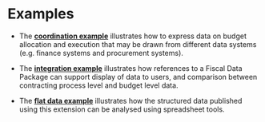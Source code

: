# Examples

* The **[coordination example](coordination.md)** illustrates how to express data on budget allocation and execution that may be drawn from different data systems (e.g. finance systems and procurement systems).

* The **[integration example](integration.md)** illustrates how references to a Fiscal Data Package can support display of data to users, and comparison between contracting process level and budget level data. 


* The **[flat data example](flat.md)** illustrates how the structured data published using this extension can be analysed using spreadsheet tools.